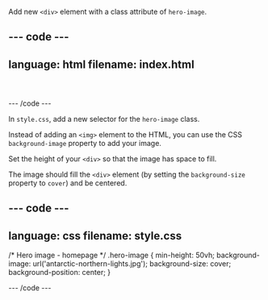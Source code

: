 Add new `<div>` element with a class attribute of `hero-image`.

--- code ---
---
language: html
filename: index.html
---

<header>
    <div class="hero-image"></div>
</header>

--- /code ---

In `style.css`, add a new selector for the `hero-image` class.

Instead of adding an `<img>` element to the HTML, you can use the CSS `background-image` property to add your image. 

Set the height of your `<div>` so that the image has space to fill. 

The image should fill the `<div>` element (by setting the `background-size` property to `cover`) and be centered.

--- code ---
---
language: css
filename: style.css
---

/* Hero image - homepage */
.hero-image {
  min-height: 50vh;
  background-image: url('antarctic-northern-lights.jpg'); 
  background-size: cover;
  background-position: center;
}

--- /code ---
